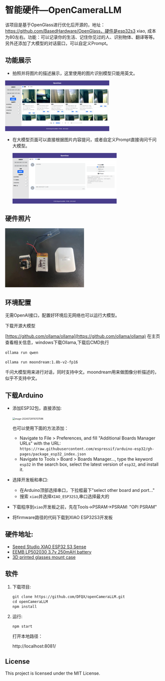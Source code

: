 # 智能硬件—OpenCameraLLM

该项目是基于OpenGlass进行优化后开源的，地址：https://github.com/BasedHardware/OpenGlass，硬件是esp32s3 xiao, 成本为80左右。功能：可以记录你的生活、记住你见过的人、识别物体、翻译等等。另外还添加了大模型的对话窗口，可以自定义Prompt。

## 功能展示

- 拍照并将图片的描述展示，这里使用的图片识别模型只能用英文。

<img src="README/image-20240728180957426.png" alt="image-20240728180957426" style="zoom: 33%;" />

- 在大模型页面可以直接根据图片内容提问，或者自定义Prompt直接询问千问大模型。

  <img src="README/image-20240728181248415.png" alt="image-20240728181248415" style="zoom:33%;" />







## 硬件照片

<img src="README/image-20240728074357550.png" alt="image-20240728074357550" style="zoom: 25%;" />

## 环境配置

无需OpenAI接口，配置好环境后无网络也可以运行大模型。

下载开源大模型

[https://github.com/ollama/ollama](https://github.com/ollama/ollama) 在主页查看相关信息，windows下载Ollama,下载后CMD执行

```ollama run qwen```

```ollama run moondream:1.8b-v2-fp16```

千问大模型用来进行对话，同时支持中文。moondream用来做图像分析描述的，似乎不支持中文。



## 下载Arduino

- 添加ESP32包，直接添加:

  <img src="README/image-20240728110707596.png" alt="image-20240728110707596" style="zoom:50%;" />

  也可以使用下面的方法添加：

  - Navigate to File > Preferences, and fill "Additional Boards Manager URLs" with the URL: `https://raw.githubusercontent.com/espressif/arduino-esp32/gh-pages/package_esp32_index.json`
  - Navigate to Tools > Board > Boards Manager..., type the keyword `esp32` in the search box, select the latest version of `esp32`, and install it.

- 选择开发板和串口:

  - 在Arduino顶部选择串口，下拉框最下"select other board and port..."
  - 搜索 `xiao`并选择`XIAO_ESP32S3`,串口选择最大的

- 下载程序到`xiao`开发板之前，先在Tools->PSRAM->PSRAM: "OPI PSRAM"

- 将firmware路径的代码下载到XIAO ESP32S3开发板

## 硬件地址:



- [Seeed Studio XIAO ESP32 S3 Sense](https://www.amazon.com/dp/B0C69FFVHH/ref=dp_iou_view_item?ie=UTF8&psc=1)
- [EEMB LP502030 3.7v 250mAH battery](https://www.amazon.com/EEMB-Battery-Rechargeable-Lithium-Connector/dp/B08VRZTHDL)
- [3D printed glasses mount case](https://storage.googleapis.com/scott-misc/openglass_case.stl)

## 软件

1. 下载项目:
   ```
   git clone https://github.com/DFQX/openCameraLLM.git
   cd openCameraLLM
   npm install
   ```
   
5. 运行:
   ```
   npm start
   ```

   打开本地路径：
   
   http://localhost:8081/

## License

This project is licensed under the MIT License.
